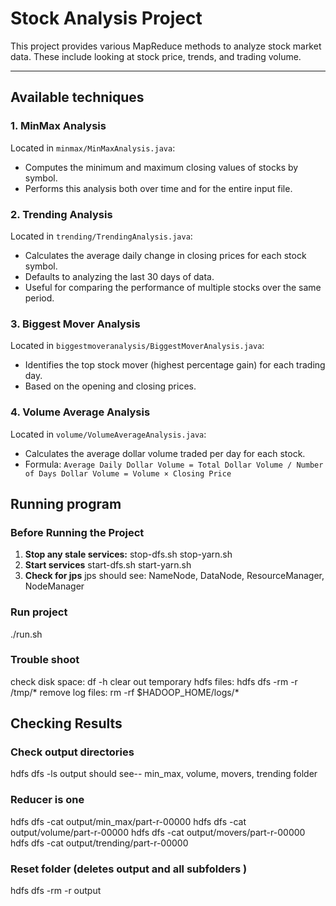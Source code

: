 # Stock Analysis Project

This project provides various MapReduce methods to analyze stock market data. 
These include looking at stock price, trends, and trading volume.

---

## Available techniques

### 1. MinMax Analysis
Located in `minmax/MinMaxAnalysis.java`:
- Computes the minimum and maximum closing values of stocks by symbol.
- Performs this analysis both over time and for the entire input file.

### 2. Trending Analysis
Located in `trending/TrendingAnalysis.java`:
- Calculates the average daily change in closing prices for each stock symbol.
- Defaults to analyzing the last 30 days of data.
- Useful for comparing the performance of multiple stocks over the same period.

### 3. Biggest Mover Analysis
Located in `biggestmoveranalysis/BiggestMoverAnalysis.java`:
- Identifies the top stock mover (highest percentage gain) for each trading day.
- Based on the opening and closing prices.

### 4. Volume Average Analysis
Located in `volume/VolumeAverageAnalysis.java`:
- Calculates the average dollar volume traded per day for each stock.
- Formula: ```Average Daily Dollar Volume = Total Dollar Volume / Number of Days Dollar Volume = Volume × Closing Price ```


## Running program
### Before Running the Project

1. **Stop any stale services:**
 stop-dfs.sh
 stop-yarn.sh 
2. **Start services**
start-dfs.sh
start-yarn.sh
3. **Check for jps**
jps
should see: NameNode, DataNode, ResourceManager, NodeManager

### Run project
./run.sh

### Trouble shoot
check disk space: df -h
clear out temporary hdfs files: hdfs dfs -rm -r /tmp/*
remove log files: rm -rf $HADOOP_HOME/logs/*


## Checking Results

### Check output directories
hdfs dfs -ls output
should see-- min_max, volume, movers, trending folder
### Reducer is one
hdfs dfs -cat output/min_max/part-r-00000
hdfs dfs -cat output/volume/part-r-00000
hdfs dfs -cat output/movers/part-r-00000
hdfs dfs -cat output/trending/part-r-00000
### Reset folder (deletes output and all subfolders )
hdfs dfs -rm -r output




